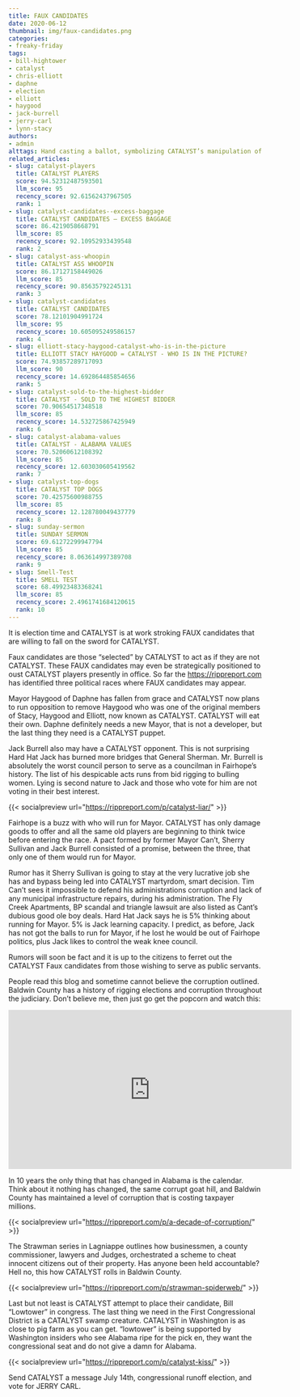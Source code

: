 ```yaml
---
title: FAUX CANDIDATES
date: 2020-06-12
thumbnail: img/faux-candidates.png
categories:
- freaky-friday
tags:
- bill-hightower
- catalyst
- chris-elliott
- daphne
- election
- elliott
- haygood
- jack-burrell
- jerry-carl
- lynn-stacy
authors:
- admin
alttags: Hand casting a ballot, symbolizing CATALYST’s manipulation of “faux” candidates in upcoming elections
related_articles:
- slug: catalyst-players
  title: CATALYST PLAYERS
  score: 94.52312487593501
  llm_score: 95
  recency_score: 92.61562437967505
  rank: 1
- slug: catalyst-candidates-⁠-excess-baggage
  title: CATALYST CANDIDATES ⁠— EXCESS BAGGAGE
  score: 86.4219058668791
  llm_score: 85
  recency_score: 92.10952933439548
  rank: 2
- slug: catalyst-ass-whoopin
  title: CATALYST ASS WHOOPIN
  score: 86.17127158449026
  llm_score: 85
  recency_score: 90.85635792245131
  rank: 3
- slug: catalyst-candidates
  title: CATALYST CANDIDATES
  score: 78.12101904991724
  llm_score: 95
  recency_score: 10.605095249586157
  rank: 4
- slug: elliott-stacy-haygood-catalyst-who-is-in-the-picture
  title: ELLIOTT STACY HAYGOOD = CATALYST - WHO IS IN THE PICTURE?
  score: 74.93857289717093
  llm_score: 90
  recency_score: 14.692864485854656
  rank: 5
- slug: catalyst-sold-to-the-highest-bidder
  title: CATALYST - SOLD TO THE HIGHEST BIDDER
  score: 70.90654517348518
  llm_score: 85
  recency_score: 14.532725867425949
  rank: 6
- slug: catalyst-alabama-values
  title: CATALYST - ALABAMA VALUES
  score: 70.52060612108392
  llm_score: 85
  recency_score: 12.603030605419562
  rank: 7
- slug: catalyst-top-dogs
  title: CATALYST TOP DOGS
  score: 70.42575600988755
  llm_score: 85
  recency_score: 12.128780049437779
  rank: 8
- slug: sunday-sermon
  title: SUNDAY SERMON
  score: 69.61272299947794
  llm_score: 85
  recency_score: 8.063614997389708
  rank: 9
- slug: Smell-Test
  title: SMELL TEST
  score: 68.49923483368241
  llm_score: 85
  recency_score: 2.4961741684120615
  rank: 10
---
```

It is election time and CATALYST is at work stroking FAUX candidates that are willing to fall on the sword for CATALYST.

Faux candidates are those “selected” by CATALYST to act as if they are not CATALYST. These FAUX candidates may even be strategically positioned to oust CATALYST players presently in office. So far the https://rippreport.com has identified three political races where FAUX candidates may appear.

Mayor Haygood of Daphne has fallen from grace and CATALYST now plans to run opposition to remove Haygood who was one of the original members of Stacy, Haygood and Elliott, now known as CATALYST. CATALYST will eat their own. Daphne definitely needs a new Mayor, that is not a developer, but the last thing they need is a CATALYST puppet.

Jack Burrell also may have a CATALYST opponent. This is not surprising Hard Hat Jack has burned more bridges that General Sherman. Mr. Burrell is absolutely the worst council person to serve as a councilman in Fairhope’s history. The list of his despicable acts runs from bid rigging to bulling women. Lying is second nature to Jack and those who vote for him are not voting in their best interest.

{{< socialpreview url="https://rippreport.com/p/catalyst-liar/" >}}

Fairhope is a buzz with who will run for Mayor. CATALYST has only damage goods to offer and all the same old players are beginning to think twice before entering the race. A pact formed by former Mayor Can’t, Sherry Sullivan and Jack Burrell consisted of a promise, between the three, that only one of them would run for Mayor.

Rumor has it Sherry Sullivan is going to stay at the very lucrative job she has and bypass being led into CATALYST martyrdom, smart decision. Tim Can’t sees it impossible to defend his administrations corruption and lack of any municipal infrastructure repairs, during his administration. The Fly Creek Apartments, BP scandal and triangle lawsuit are also listed as Cant’s dubious good ole boy deals. Hard Hat Jack says he is 5% thinking about running for Mayor. 5% is Jack learning capacity. I predict, as before, Jack has not got the balls to run for Mayor, if he lost he would be out of Fairhope politics, plus Jack likes to control the weak knee council.

Rumors will soon be fact and it is up to the citizens to ferret out the CATALYST Faux candidates from those wishing to serve as public servants.

People read this blog and sometime cannot believe the corruption outlined. Baldwin County has a history of rigging elections and corruption throughout the judiciary. Don’t believe me, then just go get the popcorn and watch this:

<iframe width="560" height="315" src="https://www.youtube.com/embed/e-iEBe7W26I" frameborder="0" allowfullscreen></iframe>

In 10 years the only thing that has changed in Alabama is the calendar. Think about it nothing has changed, the same corrupt goat hill, and Baldwin County has maintained a level of corruption that is costing taxpayer millions.

{{< socialpreview url="https://rippreport.com/p/a-decade-of-corruption/" >}}

The Strawman series in Lagniappe outlines how businessmen, a county commissioner, lawyers and Judges, orchestrated a scheme to cheat innocent citizens out of their property. Has anyone been held accountable? Hell no, this how CATALYST rolls in Baldwin County.

{{< socialpreview url="https://rippreport.com/p/strawman-spiderweb/" >}}

Last but not least is CATALYST attempt to place their candidate, Bill “Lowtower” in congress. The last thing we need in the First Congressional District is a CATALYST swamp creature. CATALYST in Washington is as close to pig farm as you can get. “lowtower” is being supported by Washington insiders who see Alabama ripe for the pick en, they want the congressional seat and do not give a damn for Alabama.

{{< socialpreview url="https://rippreport.com/p/catalyst-kiss/" >}}

Send CATALYST a message July 14th, congressional runoff election, and vote for JERRY CARL.
